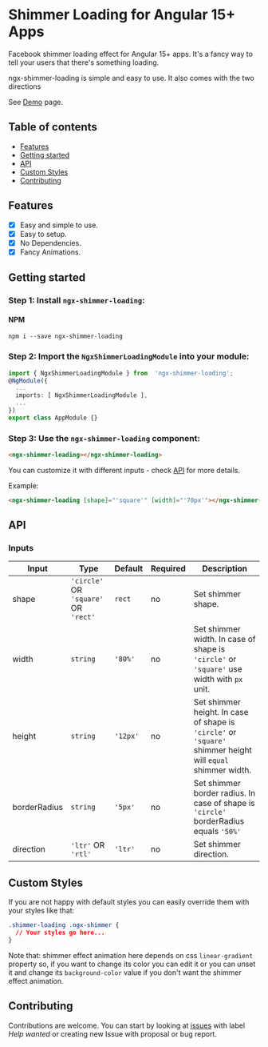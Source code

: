 # Shimmer Loading for Angular 15+ Apps

Facebook shimmer loading effect for Angular 15+ apps. It's a fancy way to tell your users that there's something loading.

ngx-shimmer-loading is simple and easy to use. It also comes with the two directions

See [Demo](https://ahmedbeheiry.github.io/ngx-shimmer-loading) page.

## Table of contents

- [Features](#features)
- [Getting started](#getting-started)
- [API](#api)
- [Custom Styles](#custom-styles)
- [Contributing](#contributing)

## Features

- [x] Easy and simple to use.
- [x] Easy to setup.
- [x] No Dependencies.
- [x] Fancy Animations.

## Getting started

### Step 1: Install `ngx-shimmer-loading`:

#### NPM

```shell
npm i --save ngx-shimmer-loading
```

### Step 2: Import the `NgxShimmerLoadingModule` into your module:

```ts
import { NgxShimmerLoadingModule } from  'ngx-shimmer-loading';
@NgModule({
  ...
  imports: [ NgxShimmerLoadingModule ],
  ...
})
export class AppModule {}
```

### Step 3: Use the `ngx-shimmer-loading` component:

```html
<ngx-shimmer-loading></ngx-shimmer-loading>
```

You can customize it with different inputs - check [API](#api) for more details.

Example:

```html
<ngx-shimmer-loading [shape]="'square'" [width]="'70px'"></ngx-shimmer-loading>
```

## API

### Inputs

| Input        | Type                                 | Default  | Required | Description                                                                                                 |
| ------------ | ------------------------------------ | -------- | -------- | ----------------------------------------------------------------------------------------------------------- |
| shape        | `'circle'` OR `'square'` OR `'rect'` | `rect`   | no       | Set shimmer shape.                                                                                          |
| width        | `string`                             | `'80%'`  | no       | Set shimmer width. In case of shape is `'circle'` or `'square'` use width with `px` unit.                   |
| height       | `string`                             | `'12px'` | no       | Set shimmer height. In case of shape is `'circle'` or `'square'` shimmer height will `equal` shimmer width. |
| borderRadius | `string`                             | `'5px'`  | no       | Set shimmer border radius. In case of shape is `'circle'` borderRadius equals `'50%'`                       |
| direction    | `'ltr'` OR `'rtl'`                   | `'ltr'`  | no       | Set shimmer direction.                                                                                      |

## Custom Styles

If you are not happy with default styles you can easily override them with your styles like that:

```css
.shimmer-loading .ngx-shimmer {
  // Your styles go here...
}
```

Note that: shimmer effect animation here depends on css `linear-gradient` property so, if you want to change its color you can edit it or you can unset it and change its `background-color` value if you don't want the shimmer effect animation.

## Contributing

Contributions are welcome. You can start by looking at [issues](https://github.com/ahmedbeheiry/ngx-shimmer-loading/issues?q=is%3Aopen+is%3Aissue+label%3A%22help+wanted%22) with label _Help wanted_ or creating new Issue with proposal or bug report.
